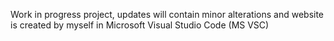 Work in progress project, updates will contain minor alterations and website is created by myself in Microsoft Visual Studio Code (MS VSC)

